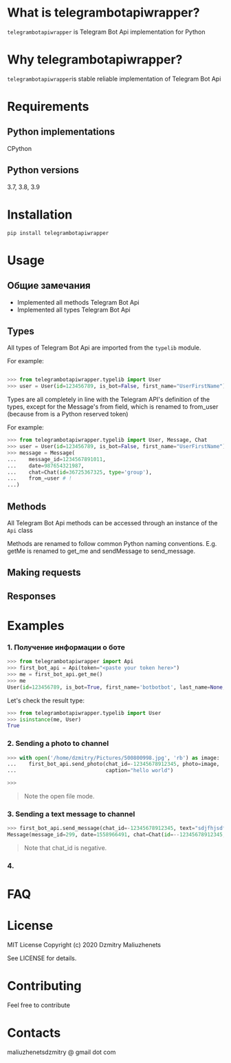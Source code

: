 # What is telegrambotapiwrapper?

`telegrambotapiwrapper` is Telegram Bot Api implementation for Python

# Why telegrambotapiwrapper?

`telegrambotapiwrapper`is stable reliable implementation of Telegram Bot Api

# Requirements

## Python implementations

CPython

## Python versions

3.7, 3.8, 3.9

# Installation
```
pip install telegrambotapiwrapper
```
# Usage
## Общие замечания
* Implemented all methods Telegram Bot Api
* Implemented all types Telegram Bot Api

## Types
All types of Telegram Bot Api are imported from the `typelib` module.

For example:
```python

>>> from telegrambotapiwrapper.typelib import User
>>> user = User(id=123456789, is_bot=False, first_name="UserFirstName")
```

Types are all completely in line with the Telegram API's definition of the types, except for the Message's from field, which is renamed to from_user (because from is a Python reserved token)

For example:
```python
>>> from telegrambotapiwrapper.typelib import User, Message, Chat
>>> user = User(id=123456789, is_bot=False, first_name="UserFirstName")
>>> message = Message(
...    message_id=1234567891011,
...    date=987654321987,
...    chat=Chat(id=36725367325, type='group'),
...    from_=user # !
...)
```

## Methods

All Telegram Bot Api methods can be accessed through an instance of the `Api` class

Methods are renamed to follow common Python naming conventions. E.g. getMe is renamed to get_me and sendMessage to send_message.


## Making requests
## Responses
# Examples
### 1. Получение информации о боте
```python
>>> from telegrambotapiwrapper import Api
>>> first_bot_api = Api(token="<paste your token here>")
>>> me = first_bot_api.get_me()
>>> me
User(id=123456789, is_bot=True, first_name='botbotbot', last_name=None, username='ttesttesstttestbot', language_code=None)
```
Let's check the result type:
```python
>>> from telegrambotapiwrapper.typelib import User
>>> isinstance(me, User)
True
```

### 2. Sending a photo to channel
```python
>>> with open('/home/dzmitry/Pictures/500800998.jpg', 'rb') as image:
...    first_bot_api.send_photo(chat_id=-12345678912345, photo=image,
...                             caption="hello world")

>>>
```
>  Note the open file mode.
### 3. Sending a text message to channel
```python
>>> first_bot_api.send_message(chat_id=-12345678912345, text="sdjfhjsdfbjdbvhj")
Message(message_id=299, date=1558966491, chat=Chat(id=--12345678912345, type='channel', title='FooFoo', username='lalalalalalala', first_name=None, last_name=None, all_members_are_administrators=None, photo=None, description=None, invite_link=None, pinned_message=None, sticker_set_name=None, can_set_sticker_set=None), from_user=None, forward_from=None, forward_from_chat=None, forward_from_message_id=None, forward_signature=None, forward_sender_name=None, forward_date=None, reply_to_message=None, edit_date=None, media_group_id=None, author_signature=None, text='sdjfhjsdfbjdbvhj', entities=None, caption_entities=None, audio=None, document=None, animation=None, game=None, photo=None, sticker=None, video=None, voice=None, video_note=None, caption=None, contact=None, location=None, venue=None, poll=None, new_chat_members=None, left_chat_member=None, new_chat_title=None, new_chat_photo=None, delete_chat_photo=None, group_chat_created=None, supergroup_chat_created=None, channel_chat_created=None, migrate_to_chat_id=None, migrate_from_chat_id=None, pinned_message=None, invoice=None, successful_payment=None, connected_website=None, passport_data=None)
```
>  Note that chat_id is negative.
### 4.
# FAQ
# License
MIT License
Copyright (c) 2020 Dzmitry Maliuzhenets

See LICENSE for details.
# Contributing
Feel free to contribute

# Contacts
maliuzhenetsdzmitry @ gmail dot com